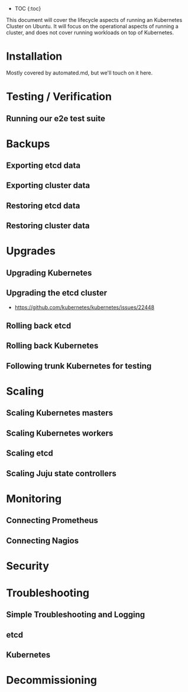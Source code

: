 * TOC
{:toc}

This document will cover the lifecycle aspects of running an Kubernetes Cluster on Ubuntu. It will focus on the operational aspects of running a cluster, and does not cover running workloads on top of Kubernetes. 

# Installation

Mostly covered by automated.md, but we'll touch on it here.

# Testing / Verification

## Running our e2e test suite

# Backups

## Exporting etcd data
## Exporting cluster data
## Restoring etcd data
## Restoring cluster data

# Upgrades

## Upgrading Kubernetes
## Upgrading the etcd cluster

   - https://github.com/kubernetes/kubernetes/issues/22448

## Rolling back etcd
## Rolling back Kubernetes
## Following trunk Kubernetes for testing

# Scaling

## Scaling Kubernetes masters
## Scaling Kubernetes workers
## Scaling etcd
## Scaling Juju state controllers

# Monitoring

## Connecting Prometheus
## Connecting Nagios

# Security

# Troubleshooting

## Simple Troubleshooting and Logging
## etcd
## Kubernetes

# Decommissioning


